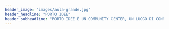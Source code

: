 ```yaml
---
header_image: "images/aula-grande.jpg"
header_headline: "PORTO IDEE"
header_subheadline: "PORTO IDEE È UN COMMUNITY CENTER, UN LUOGO DI CONNESSIONI E RELAZIONI"
---
```

